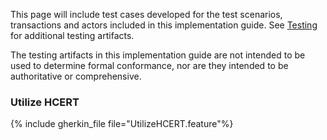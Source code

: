 This page will include test cases developed for the test scenarios, transactions and actors included in this implementation guide. See [Testing](testing.html) for additional testing artifacts.

The testing artifacts in this implementation guide are not intended to be used to determine formal conformance, nor are they intended to be authoritative or comprehensive.

### Utilize HCERT

{% include gherkin_file file="UtilizeHCERT.feature"%}